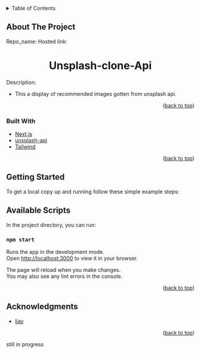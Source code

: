 
<div id="top"></div>
<div align="center">



</div>
<!-- TABLE OF CONTENTS -->
<details>
  <summary>Table of Contents</summary>
  <ol>
    <li>
      <a href="#about-the-project">About The Project</a>
      <ul>
          <li><a href="#built-with">Built With</a></li>
          <li><a href="#getting-started">Getting Started</a></li>
          <li><a href="#acknowledgments">Acknowledgments</a></li>
         </ul>
    </li>      
  </ol>
</details>

## About The Project

<!-- [![Product Name Screen Shot][product-screenshot]](https://example.com) -->

Repo_name: 
Hosted link: 

<h1 align="center">Unsplash-clone-Api</h1>

Description: 
* This a display of recommended images gotten from unsplash api.


<p align="right">(<a href="#top">back to top</a>)</p>

### Built With

* [Next.js](https://nextjs.org/)
* [unsplash-api](https://unsplash.com/)
* [Tailwind](https://tailwindcss.com/docs/guides/nextjs)


<p align="right">(<a href="#top">back to top</a>)</p>

## Getting Started
To get a local copy up and running follow these simple example steps:
## Available Scripts

In the project directory, you can run:

 ### `npm start`

Runs the app in the development mode.\
Open [http://localhost:3000](http://localhost:3000) to view it in your browser.

The page will reload when you make changes.\
You may also see any lint errors in the console.

<p align="right">(<a href="#top">back to top</a>)</p>

## Acknowledgments
* [Ijay](https://github.com/ijayhub)

<p align="right">(<a href="#top">back to top</a>)</p>


 


still in progress
